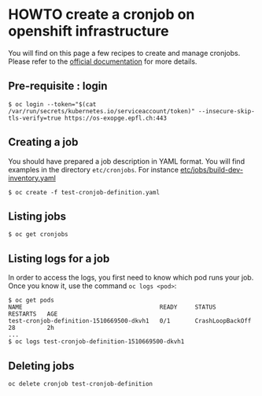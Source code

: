 # HOWTO create a cronjob on openshift infrastructure

You will find on this page a few recipes to create and manage cronjobs.
Please refer to the [official documentation](https://docs.openshift.org/latest/dev_guide/cron_jobs.html) for more details.

## Pre-requisite : login

    $ oc login --token="$(cat /var/run/secrets/kubernetes.io/serviceaccount/token)" --insecure-skip-tls-verify=true https://os-exopge.epfl.ch:443 

## Creating a job

You should have prepared a job description in YAML format. You will find examples in the directory `etc/cronjobs`. For instance [etc/jobs/build-dev-inventory.yaml](../../etc/jobs/build-dev-inventory.yaml)

    $ oc create -f test-cronjob-definition.yaml

## Listing jobs

    $ oc get cronjobs

## Listing logs for a job

In order to access the logs, you first need to know which pod runs your job. Once you know it, use the command `oc logs <pod>`:

    $ oc get pods
    NAME                                       READY     STATUS             RESTARTS   AGE
    test-cronjob-definition-1510669500-dkvh1   0/1       CrashLoopBackOff   28         2h
    ...
    $ oc logs test-cronjob-definition-1510669500-dkvh1

## Deleting jobs

    oc delete cronjob test-cronjob-definition

